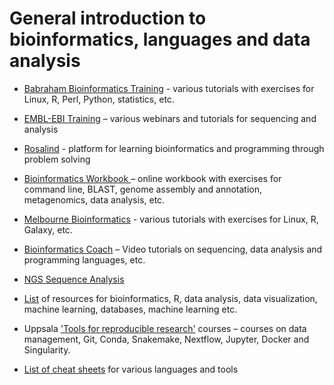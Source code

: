 # General introduction to bioinformatics, languages and data analysis

- [Babraham Bioinformatics Training](https://www.bioinformatics.babraham.ac.uk/training.html) - various tutorials with exercises for Linux, R, Perl, Python, statistics, etc.
- [EMBL-EBI Training](https://www.ebi.ac.uk/training/on-demand) – various webinars and tutorials for sequencing and analysis
- [Rosalind](https://rosalind.info/problems/locations/) - platform for learning bioinformatics and programming through problem solving
- [Bioinformatics Workbook ](https://bioinformaticsworkbook.org/list.html#gsc.tab=0)– online workbook with exercises for command line, BLAST, genome assembly and annotation, metagenomics, data analysis, etc.
- [Melbourne Bioinformatics](https://www.melbournebioinformatics.org.au/tutorials/) - various tutorials with exercises for Linux, R, Galaxy, etc.
- [Bioinformatics Coach](https://www.youtube.com/channel/UCOJM9xzqDc6-43j2x_vXqCQ/playlists) – Video tutorials on sequencing, data analysis and programming languages, etc.
- [NGS Sequence Analysis](https://bioinf.comav.upv.es/courses/sequence_analysis/index.html)
- [List](https://github.com/crazyhottommy/getting-started-with-genomics-tools-and-resources) of resources for bioinformatics, R, data analysis, data visualization, machine learning, databases, machine learning etc.
- Uppsala ['Tools for reproducible research'](https://uppsala.instructure.com/courses/51980) courses – courses on data management, Git, Conda, Snakemake, Nextflow, Jupyter, Docker and Singularity.

- [List of cheat sheets](https://github.com/detailyang/awesome-cheatsheet) for various languages and tools

